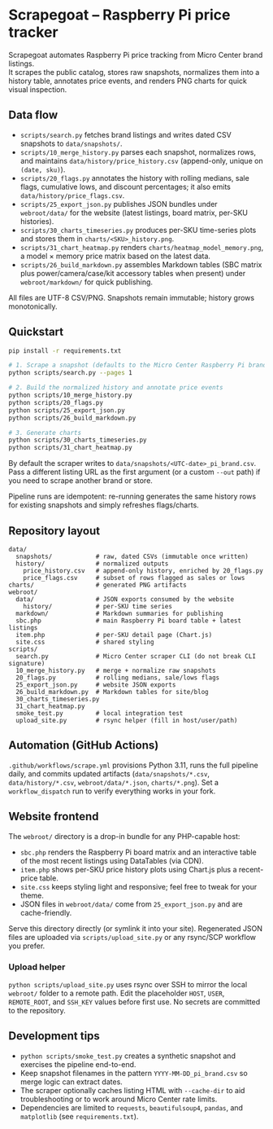 # Scrapegoat – Raspberry Pi price tracker

Scrapegoat automates Raspberry Pi price tracking from Micro Center brand listings.  
It scrapes the public catalog, stores raw snapshots, normalizes them into a history
table, annotates price events, and renders PNG charts for quick visual inspection.

## Data flow

- `scripts/search.py` fetches brand listings and writes dated CSV snapshots to `data/snapshots/`.
- `scripts/10_merge_history.py` parses each snapshot, normalizes rows, and maintains `data/history/price_history.csv` (append-only, unique on `(date, sku)`).
- `scripts/20_flags.py` annotates the history with rolling medians, sale flags, cumulative lows, and discount percentages; it also emits `data/history/price_flags.csv`.
- `scripts/25_export_json.py` publishes JSON bundles under `webroot/data/` for the website (latest listings, board matrix, per-SKU histories).
- `scripts/30_charts_timeseries.py` produces per-SKU time-series plots and stores them in `charts/<SKU>_history.png`.
- `scripts/31_chart_heatmap.py` renders `charts/heatmap_model_memory.png`, a model × memory price matrix based on the latest data.
- `scripts/26_build_markdown.py` assembles Markdown tables (SBC matrix plus power/camera/case/kit accessory tables when present) under `webroot/markdown/` for quick publishing.

All files are UTF-8 CSV/PNG. Snapshots remain immutable; history grows monotonically.

## Quickstart

```bash
pip install -r requirements.txt

# 1. Scrape a snapshot (defaults to the Micro Center Raspberry Pi brand listing)
python scripts/search.py --pages 1

# 2. Build the normalized history and annotate price events
python scripts/10_merge_history.py
python scripts/20_flags.py
python scripts/25_export_json.py
python scripts/26_build_markdown.py

# 3. Generate charts
python scripts/30_charts_timeseries.py
python scripts/31_chart_heatmap.py
```

By default the scraper writes to `data/snapshots/<UTC-date>_pi_brand.csv`. Pass a different listing URL as the first argument (or a custom `--out` path) if you need to scrape another brand or store.

Pipeline runs are idempotent: re-running generates the same history rows for existing snapshots and simply refreshes flags/charts.

## Repository layout

```
data/
  snapshots/            # raw, dated CSVs (immutable once written)
  history/              # normalized outputs
    price_history.csv   # append-only history, enriched by 20_flags.py
    price_flags.csv     # subset of rows flagged as sales or lows
charts/                 # generated PNG artifacts
webroot/
  data/                 # JSON exports consumed by the website
    history/            # per-SKU time series
  markdown/             # Markdown summaries for publishing
  sbc.php               # main Raspberry Pi board table + latest listings
  item.php              # per-SKU detail page (Chart.js)
  site.css              # shared styling
scripts/
  search.py             # Micro Center scraper CLI (do not break CLI signature)
  10_merge_history.py   # merge + normalize raw snapshots
  20_flags.py           # rolling medians, sale/lows flags
  25_export_json.py     # website JSON exports
  26_build_markdown.py  # Markdown tables for site/blog
  30_charts_timeseries.py
  31_chart_heatmap.py
  smoke_test.py         # local integration test
  upload_site.py        # rsync helper (fill in host/user/path)
```

## Automation (GitHub Actions)

`.github/workflows/scrape.yml` provisions Python 3.11, runs the full pipeline daily,
and commits updated artifacts (`data/snapshots/*.csv`, `data/history/*.csv`,
`webroot/data/*.json`, `charts/*.png`). Set a `workflow_dispatch` run to verify
everything works in your fork.

## Website frontend

The `webroot/` directory is a drop-in bundle for any PHP-capable host:

- `sbc.php` renders the Raspberry Pi board matrix and an interactive table of the
  most recent listings using DataTables (via CDN).
- `item.php` shows per-SKU price history plots using Chart.js plus a recent-price table.
- `site.css` keeps styling light and responsive; feel free to tweak for your theme.
- JSON files in `webroot/data/` come from `25_export_json.py` and are cache-friendly.

Serve this directory directly (or symlink it into your site). Regenerated JSON files
are uploaded via `scripts/upload_site.py` or any rsync/SCP workflow you prefer.

### Upload helper

`python scripts/upload_site.py` uses rsync over SSH to mirror the local `webroot/`
folder to a remote path. Edit the placeholder `HOST`, `USER`, `REMOTE_ROOT`, and
`SSH_KEY` values before first use. No secrets are committed to the repository.

## Development tips

- `python scripts/smoke_test.py` creates a synthetic snapshot and exercises the pipeline end-to-end.
- Keep snapshot filenames in the pattern `YYYY-MM-DD_pi_brand.csv` so merge logic can extract dates.
- The scraper optionally caches listing HTML with `--cache-dir` to aid troubleshooting or to work around Micro Center rate limits.
- Dependencies are limited to `requests`, `beautifulsoup4`, `pandas`, and `matplotlib` (see `requirements.txt`).
